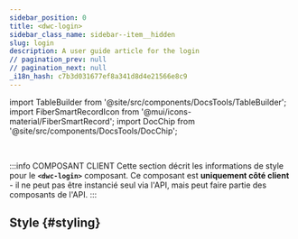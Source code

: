 ```yaml
---
sidebar_position: 0
title: <dwc-login>
sidebar_class_name: sidebar--item__hidden
slug: login
description: A user guide article for the login
// pagination_prev: null
// pagination_next: null
_i18n_hash: c7b3d031677ef8a341d8d4e21566e8c9
---
```

import TableBuilder from '@site/src/components/DocsTools/TableBuilder';
import FiberSmartRecordIcon from '@mui/icons-material/FiberSmartRecord';
import DocChip from '@site/src/components/DocsTools/DocChip';

<DocChip chip='shadow' />

<br />

:::info COMPOSANT CLIENT
Cette section décrit les informations de style pour le **`<dwc-login>`** composant. Ce composant est **uniquement côté client** - il ne peut pas être instancié seul via l'API, mais peut faire partie des composants de l'API.
:::

## Style {#styling}

<TableBuilder name="dwc-login" clientComponent />
